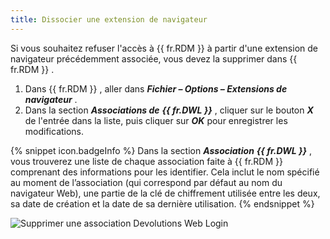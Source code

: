 ```yaml
---
title: Dissocier une extension de navigateur
---
```

Si vous souhaitez refuser l'accès à {{ fr.RDM }} à partir d'une extension de navigateur précédemment associée, vous devez la supprimer dans {{ fr.RDM }} .  

1. Dans {{ fr.RDM }} , aller dans ***Fichier – Options – Extensions de navigateur*** . 
1. Dans la section ***Associations de*** ***{{ fr.DWL }}*** , cliquer sur le bouton ***X*** de l'entrée dans la liste, puis cliquer sur ***OK*** pour enregistrer les modifications. 

{% snippet icon.badgeInfo %} 
Dans la section ***Association*** ***{{ fr.DWL }}*** , vous trouverez une liste de chaque association faite à {{ fr.RDM }} comprenant des informations pour les identifier. Cela inclut le nom spécifié au moment de l’association (qui correspond par défaut au nom du navigateur Web), une partie de la clé de chiffrement utilisée entre les deux, sa date de création et la date de sa dernière utilisation. 
{% endsnippet %}
 
![Supprimer une association Devolutions Web Login](/img/fr/rdm/windows/Dwl4048.png) 
